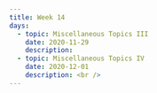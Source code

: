 ```yaml
---
title: Week 14
days:
  - topic: Miscellaneous Topics III
    date: 2020-11-29
    description: 
  - topic: Miscellaneous Topics IV
    date: 2020-12-01
    description: <br />  
---
```







